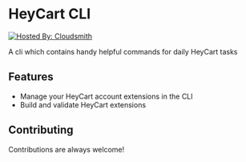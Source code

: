 # HeyCart CLI

[![Hosted By: Cloudsmith](https://img.shields.io/badge/OSS%20hosting%20by-cloudsmith-blue?logo=cloudsmith&style=flat-square)](https://cloudsmith.com)

A cli which contains handy helpful commands for daily HeyCart tasks


## Features

- Manage your HeyCart account extensions in the CLI
- Build and validate HeyCart extensions


## Contributing

Contributions are always welcome!
